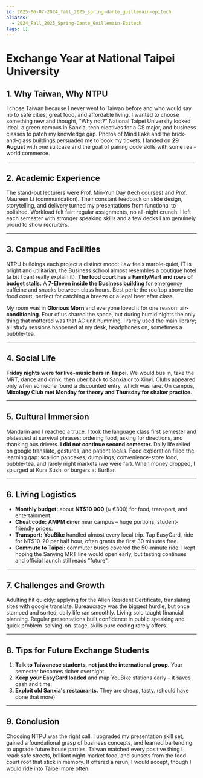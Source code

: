 ```yaml
---
id: 2025-06-07-2024_fall_2025_spring-dante_guillemain-epitech
aliases:
  - 2024_Fall_2025_Spring-Dante_Guillemain-Epitech
tags: []
---
```


# Exchange Year at National Taipei University

## 1. Why Taiwan, Why NTPU

I chose Taiwan because I never went to Taiwan before and who would say no to safe cities, great food, and affordable living. I wanted to choose something new and thought, "Why not?" National Taipei University looked ideal: a green campus in Sanxia, tech electives for a CS major, and business classes to patch my knowledge gap. Photos of Mind Lake and the brick-and-glass buildings persuaded me to book my tickets. I landed on **29 August** with one suitcase and the goal of pairing code skills with some real-world commerce.

---

## 2. Academic Experience

The stand-out lecturers were Prof. Min-Yuh Day (tech courses) and Prof. Maureen Li (communication). Their constant feedback on slide design, storytelling, and delivery turned my presentations from functional to polished. Workload felt fair: regular assignments, no all-night crunch. I left each semester with stronger speaking skills and a few decks I am genuinely proud to show recruiters.

---

## 3. Campus and Facilities

NTPU buildings each project a distinct mood: Law feels marble-quiet, IT is bright and utilitarian, the Business school almost resembles a boutique hotel (a bit I cant really explain it). **The food court has a FamilyMart and rows of budget stalls.** A **7-Eleven inside the Business building** for emergency caffeine and snacks between class hours. Best perk: the rooftop above the food court, perfect for catching a breeze or a legal beer after class.

My room was in **Glorious Morn** and everyone loved it for one reason: **air-conditioning**. Four of us shared the space, but during humid nights the only thing that mattered was that AC unit humming. I rarely used the main library; all study sessions happened at my desk, headphones on, sometimes a bubble-tea.

---

## 4. Social Life

**Friday nights were for live-music bars in Taipei.** We would bus in, take the MRT, dance and drink, then uber back to Sanxia or to Xinyi. Clubs appeared only when someone found a discounted entry, which was rare. On campus, **Mixology Club met Monday for theory and Thursday for shaker practice**.

---

## 5. Cultural Immersion

Mandarin and I reached a truce. I took the language class first semester and plateaued at survival phrases: ordering food, asking for directions, and thanking bus drivers. **I did not continue second semester.** Daily life relied on google translate, gestures, and patient locals. Food exploration filled the learning gap: scallion pancakes, dumplings, convenience-store food, bubble-tea, and rarely night markets (we were far). When money dropped, I splurged at Kura Sushi or burgers at BurBar.

---

## 6. Living Logistics

- **Monthly budget:** about **NT$10 000** (≈ €300) for food, transport, and entertainment.
- **Cheat code:** **AMPM diner** near campus – huge portions, student-friendly prices.
- **Transport:** **YouBike** handled almost every local trip. Tap EasyCard, ride for NT$10-20 per half hour, often grants the first 30 minutes free.
- **Commute to Taipei:** commuter buses covered the 50-minute ride. I kept hoping the Sanying MRT line would open early, but testing continues and official launch still reads "future".

---

## 7. Challenges and Growth

Adulting hit quickly: applying for the Alien Resident Certificate, translating sites with google translate. Bureaucracy was the biggest hurdle, but once stamped and sorted, daily life ran smoothly. Living solo taught financial planning. Regular presentations built confidence in public speaking and quick problem-solving-on-stage, skills pure coding rarely offers.

---

## 8. Tips for Future Exchange Students

1. **Talk to Taiwanese students, not just the international group.** Your semester becomes richer overnight.
2. **Keep your EasyCard loaded** and map YouBike stations early – it saves cash and time.
3. **Exploit old Sanxia's restaurants.** They are cheap, tasty. (should have done that more)

---

## 9. Conclusion

Choosing NTPU was the right call. I upgraded my presentation skill set, gained a foundational grasp of business concepts, and learned bartending to upgrade future house parties. Taiwan matched every positive thing I read: safe streets, brilliant night-market food, and sunsets from the food-court roof that stick in memory. If offered a rerun, I would accept, though I would ride into Taipei more often.
